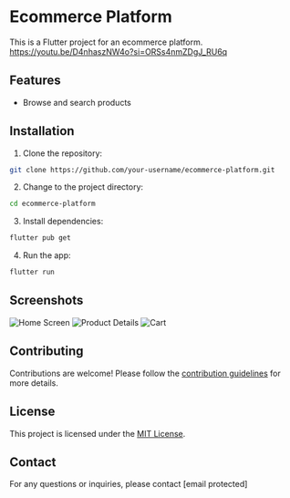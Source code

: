 # Ecommerce Platform

This is a Flutter project for an ecommerce platform.
https://youtu.be/D4nhaszNW4o?si=ORSs4nmZDgJ_RU6q

## Features

- Browse and search products
<!-- - View product details
- Add products to cart
- Place orders
- Track order status
- Manage user profile -->

## Installation

1. Clone the repository:

  ```bash
  git clone https://github.com/your-username/ecommerce-platform.git
  ```

2. Change to the project directory:

  ```bash
  cd ecommerce-platform
  ```

3. Install dependencies:

  ```bash
  flutter pub get
  ```

4. Run the app:

  ```bash
  flutter run
  ```

## Screenshots

![Home Screen](screenshots/home_screen.png)
![Product Details](screenshots/product_details.png)
![Cart](screenshots/cart.png)

## Contributing

Contributions are welcome! Please follow the [contribution guidelines](CONTRIBUTING.md) for more details.

## License

This project is licensed under the [MIT License](LICENSE).

## Contact

For any questions or inquiries, please contact [email protected]
